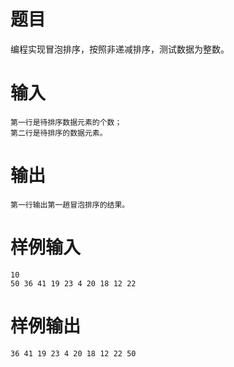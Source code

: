# 题目
编程实现冒泡排序，按照非递减排序，测试数据为整数。

# 输入
```
第一行是待排序数据元素的个数； 
第二行是待排序的数据元素。
```

# 输出
```
第一行输出第一趟冒泡排序的结果。
```

# 样例输入
```
10
50 36 41 19 23 4 20 18 12 22
```

# 样例输出
```
36 41 19 23 4 20 18 12 22 50
```